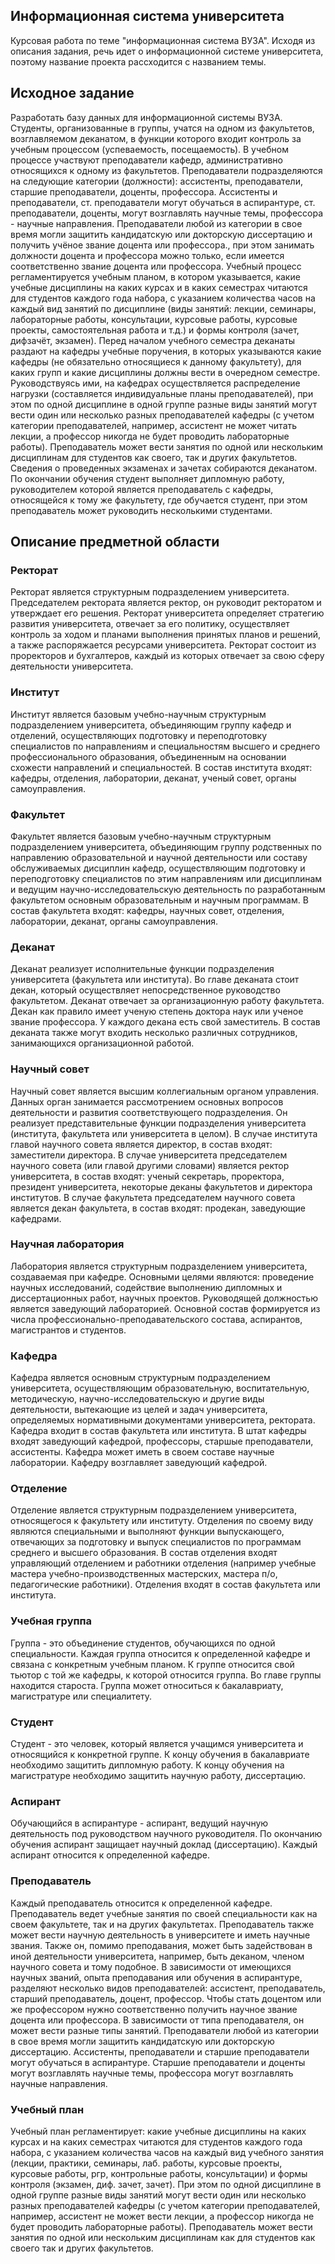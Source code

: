 ## Информационная система университета
Курсовая работа по теме "информационная система ВУЗА". Исходя из описания задания, речь идет о информационной системе университета, поэтому название проекта рассходится с названием темы.
## Исходное задание
Разработать базу данных для информационной системы ВУЗА. Студенты, организованные в группы, учатся на одном из факультетов, возглавляемом деканатом, в функции которого входит контроль за учебным процессом (успеваемость, посещаемость). В учебном процессе участвуют преподаватели кафедр, административно относящихся к одному из факультетов. Преподаватели подразделяются на следующие категории (должности): ассистенты, преподаватели, старшие преподаватели, доценты, профессора. Ассистенты и преподаватели, ст. преподаватели могут обучаться в аспирантуре, ст. преподаватели, доценты, могут возглавлять научные темы, профессора - научные направления. Преподаватели любой из категории в свое время могли защитить кандидатскую или докторскую диссертацию и получить учёное звание доцента или профессора., при этом занимать должности доцента и профессора можно только, если имеется соответственно звание доцента или профессора. Учебный процесс регламентируется учебным планом, в котором указывается, какие учебные дисциплины на каких курсах и в каких семестрах читаются для студентов каждого года набора, с указанием количества часов на каждый вид занятий по дисциплине (виды занятий: лекции, семинары, лабораторные работы, консультации, курсовые работы, курсовые проекты, самостоятельная работа и т.д.) и формы контроля (зачет, дифзачёт, экзамен). Перед началом учебного семестра деканаты раздают на кафедры учебные поручения, в которых указываются какие кафедры (не обязательно относящиеся к данному факультету), для каких групп и какие дисциплины должны вести в очередном семестре. Руководствуясь ими, на кафедрах осуществляется распределение нагрузки (составляется индивидуальные планы преподавателей), при этом по одной дисциплине в одной группе разные виды занятий могут вести один или несколько разных преподавателей кафедры (с учетом категории преподавателей, например, ассистент не может читать лекции, а профессор никогда не будет проводить лабораторные работы). Преподаватель может вести занятия по одной или нескольким дисциплинам для студентов как своего, так и других факультетов. Сведения о проведенных экзаменах и зачетах собираются деканатом. По окончании обучения студент выполняет дипломную работу, руководителем которой является преподаватель с кафедры, относящейся к тому же факультету, где обучается студент, при этом преподаватель может руководить несколькими студентами.
## Описание предметной области
### Ректорат
Ректорат является структурным подразделением университета. Председателем ректората является ректор, он руководит ректоратом и утверждает его решения. Ректорат университета определяет стратегию развития университета, отвечает за его политику, осуществляет контроль за ходом и планами выполнения принятых планов и решений, а также распоряжается ресурсами университета.  Ректорат состоит из проректоров и бухгалтеров, каждый из которых отвечает за свою сферу деятельности университета.
### Институт
Институт является базовым учебно-научным структурным подразделением университета, объединяющим группу кафедр и отделений, осуществляющих подготовку и переподготовку специалистов по направлениям и специальностям высшего и среднего профессионального образования, объединенным на основании схожести направлений и специальностей. В состав института входят: кафедры, отделения, лаборатории, деканат, ученый совет, органы самоуправления.
### Факультет
Факультет является базовым учебно-научным структурным подразделением университета, объединяющим группу родственных по направлению образовательной и научной деятельности или составу обслуживаемых дисциплин кафедр, осуществляющим подготовку и переподготовку специалистов по этим направлениям или дисциплинам и ведущим научно-исследовательскую деятельность по разработанным факультетом основным образовательным и научным программам. В состав факультета входят: кафедры, научных совет, отделения, лаборатории, деканат, органы самоуправления.
### Деканат
Деканат реализует исполнительные функции подразделения университета (факультета или института). Во главе деканата стоит декан, который осуществляет непосредственное руководство факультетом. Деканат отвечает за организационную работу факультета. Декан как правило имеет ученую степень доктора наук или ученое звание профессора. У каждого декана есть свой заместитель. В состав деканата также могут входить несколько различных сотрудников, занимающихся организационной работой.
### Научный совет
Научный совет является высшим коллегиальным органом управления.  Данных орган занимается рассмотрением основных вопросов деятельности и развития соответствующего подразделения. Он реализует представительные функции подразделения университета (института, факультета или университета в целом). В случае института главой научного совета является директор, в состав входят: заместители директора. В случае университета председателем научного совета (или главой другими словами) является ректор университета, в состав входят: ученый секретарь, проректора, президент университета, некоторые деканы факультетов и директора институтов. В случае факультета председателем научного совета является декан факультета, в состав входят: продекан, заведующие кафедрами.
### Научная лаборатория
Лаборатория является структурным подразделением университета, создаваемая при кафедре. Основными целями являются: проведение научных исследований, содействие выполнению дипломных и диссертационных работ, научных проектов. Руководящей должностью является заведующий лабораторией. Основной состав формируется из числа профессионально-преподавательского состава, аспирантов, магистрантов и студентов.
### Кафедра
Кафедра является основным структурным подразделением университета, осуществляющим образовательную, воспитательную, методическую, научно-исследовательскую и другие виды деятельности, вытекающие из целей и задач университета, определяемых нормативными документами университета, ректората. Кафедра входит в состав факультета или института. В штат кафедры входят заведующий кафедрой, профессоры, старшые преподаватели, ассистенты. Кафедра может иметь в своем составе научные лаборатории. Кафедру возглавляет заведующий кафедрой. 
### Отделение
Отделение является структурным подразделением университета, относящегося к факультету или институту. Отделения по своему виду являются специальными и выполняют функции выпускающего, отвечающих за подготовку и выпуск специалистов по программам среднего и высшего образования. В состав отделения входят управляющий отделением и работники отделения (например учебные мастера учебно-производственных мастерских, мастера п/о, педагогические работники). Отделения входят в состав факультета или института.
### Учебная группа
Группа - это объединение студентов, обучающихся по одной специальности. Каждая группа относится к определенной кафедре и связана с конкретным учебным планом. К группе относится свой тьютор с той же кафедры, к которой относится группа. Во главе группы находится староста. Группа может относиться к бакалавриату, магистратуре или специалитету. 
### Студент
Студент - это человек, который является учащимся университета и относящийся к конкретной группе. К концу обучения в бакалавриате необходимо защитить дипломную работу. К концу обучения на магистратуре необходимо защитить научную работу, диссертацию.
### Аспирант
Обучающийся в аспирантуре - аспирант, ведущий научную деятельность под руководством научного руководителя. По окончанию обучения аспирант защищает научный доклад (диссертацию). Каждый аспирант относится к определенной кафедре.
### Преподаватель
Каждый преподаватель относится к определенной кафедре. Преподаватель ведет учебные занятия по своей специальности как на своем факультете, так и на других факультетах. Преподаватель также может вести научную деятельность в университете и иметь научные звания. Также он, помимо преподавания, может быть задействован в иной деятельности университета, например, быть деканом, членом научного совета и тому подобное. В зависимости от имеющихся научных званий, опыта преподавания или обучения в аспирантуре, разделяют несколько видов преподавателей: ассистент, преподаватель, старший преподаватель, доцент, профессор. Чтобы стать доцентом или же профессором нужно соответственно получить научное звание доцента или профессора. В зависимости от типа преподавателя, он может вести разные типы занятий. Преподаватели любой из категории в свое время могли защитить кандидатскую или докторскую диссертацию. Ассистенты, преподаватели и старшие преподаватели могут обучаться в аспирантуре. Старшие преподаватели и доценты могут возглавлять научные темы, профессора могут возглавлять научные направления.
### Учебный план
Учебный план регламентирует: какие учебные дисциплины на каких курсах и на каких семестрах читаются для студентов каждого года набора, с указанием количества часов на каждый вид учебного занятия (лекции, практики, семинары, лаб. работы, курсовые проекты, курсовые работы, ргр, контрольные работы, консультации) и формы контроля (экзамен, диф. зачет, зачет). При этом по одной дисциплине в одной группе разные виды занятий могут вести один или несколько разных преподавателей кафедры (с учетом категории преподавателей, например, ассистент не может вести лекции, а профессор никогда не будет проводить лабораторные работы). Преподаватель может вести занятия по одной или нескольким дисциплинам как для студентов как своего так и других факультетов. 
